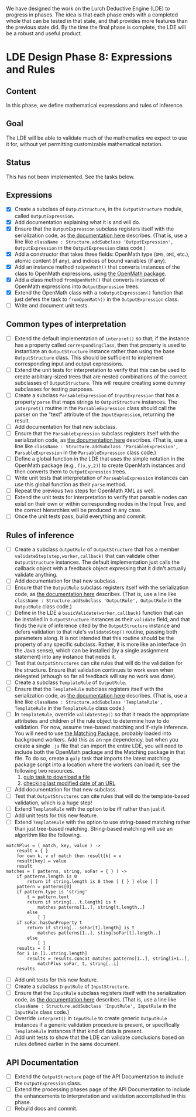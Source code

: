 
We have designed the work on the Lurch Deductive Engine (LDE) to progress in
phases.  The idea is that each phase ends with a completed whole that can be
tested in that state, and that provides more features than the previous
state did.  By the time the final phase is complete, the LDE will be a
robust and useful product.

# LDE Design Phase 8: Expressions and Rules

## Content

In this phase, we define mathematical expressions and rules of inference.

## Goal

The LDE will be able to validate much of the mathematics we expect to use it
for, without yet permitting customizable mathematical notation.

## Status

This has not been implemented.  See the tasks below.

## Expressions

 * [x] Create a subclass of `OutputStructure`, in the `OutputStructure`
   module, called `OutputExpression`.
 * [x] Add documentation explaining what it is and will do.
 * [x] Ensure that the `OutputExpression` subclass registers itself with the
   serialization code, as
   [the documentation here](https://github.com/lurchmath/lde/blob/master/src/structure.litcoffee#registering-class-names)
   describes.  (That is, use a line like
   `className : Structure.addSubclass 'OutputExpression', OutputExpression`
   in the `OutputExpression` class code.)
 * [x] Add a constructor that takes three fields: OpenMath type (`OMS`,
   `OMI`, etc.), atomic content (if any), and indices of bound variables (if
   any).
 * [x] Add an instance method `toOpenMath()` that converts instances of
   the class to OpenMath expressions, using
   [the OpenMath package](https://github.com/lurchmath/openmath-js).
 * [x] Add a class method `fromOpenMath()` that converts instances of
   OpenMath expressions into `OutputExpression` trees.
 * [x] Extend the OpenMath class with a `toOutputExpression()` function that
   just defers the task to `fromOpenMath()` in the `OutputExpression` class.
 * [ ] Write and document unit tests.

## Common types of interpretation

 * [ ] Extend the default implementation of `interpret()` so that, if the
   instance has a property called `correspondingClass`, then that property
   is used to instantiate an `OutputStructure` instance rather than using
   the base `OutputStructure` class.  This should be sufficient to implement
   corresponding input and output expressions.
 * [ ] Extend the unit tests for interpretation to verify that this can be
   used to create arbitrary-sized trees that are nested combinations of the
   correct subclasses of `OutputStructure`.  This will require creating some
   dummy subclasses for testing purposes.
 * [ ] Create a subclass `ParsableExpression` of `InputExpression` that has
   a property `parse` that maps strings to `OutputStructure` instances.  The
   `interpret()` routine in the `ParsableExpression` class should call the
   parser on the "text" attribute of the `InputExpression`, returning the
   result.
 * [ ] Add documentation for that new subclass.
 * [ ] Ensure that the `ParsableExpression` subclass registers itself with
   the serialization code, as
   [the documentation here](https://github.com/lurchmath/lde/blob/master/src/structure.litcoffee#registering-class-names)
   describes.  (That is, use a line like
   `className : Structure.addSubclass 'ParsableExpression', ParsableExpression`
   in the `ParsableExpression` class code.)
 * [ ] Define a global function in the LDE that uses the simple notation in
   the OpenMath package (e.g., `f(x,y,2)`) to create OpenMath instances and
   then converts them to `OutputExpression` trees.
 * [ ] Write unit tests that interpretation of `ParseableExpression`
   instances can use this global function as their `parse` method.
 * [ ] Repeat the previous two steps for OpenMath XML as well.
 * [ ] Extend the unit tests for interpretation to verify that parsable
   nodes can exist on their own or within corresponding nodes in the Input
   Tree, and the correct hierarchies will be produced in any case.
 * [ ] Once the unit tests pass, build everything and commit.

## Rules of inference

 * [ ] Create a subclass `OutputRule` of `OutputStructure` that has
   a member `validateStep(step,worker,callback)` that can validate other
   `OutputStructure` instances.  The default implementation just calls the
   callback object with a feedback object expressing that it didn't
   actually validate anything.
 * [ ] Add documentation for that new subclass.
 * [ ] Ensure that the `OutputRule` subclass registers itself with the
   serialization code, as
   [the documentation here](https://github.com/lurchmath/lde/blob/master/src/structure.litcoffee#registering-class-names)
   describes.  (That is, use a line like
   `className : Structure.addSubclass 'OutputRule', OutputRule` in the
   `OutputRule` class code.)
 * [ ] Define in the LDE a `basicValidate(worker,callback)` function that
   can be installed in `OutputStructure` instances as their `validate`
   field, and that finds the rule of inference cited by the
   `OutputStructure` instance and defers validation to that rule's
   `validateStep()` routine, passing both parameters along.  It is not
   intended that this routine should be the property of any specific
   subclass.  Rather, it is more like an interface (in the Java sense),
   which can be installed (by a single assignment statement) into any
   instance that needs it.
 * [ ] Test that `OutputStructures` can cite rules that will do the
   validation for the structure.  Ensure that validation continues to work
   even when delegated (athough so far all feedback will say no work was
   done).
 * [ ] Create a subclass `TemplateRule` of `OutputRule`.
 * [ ] Ensure that the `TemplateRule` subclass registers itself with the
   serialization code, as
   [the documentation here](https://github.com/lurchmath/lde/blob/master/src/structure.litcoffee#registering-class-names)
   describes.  (That is, use a line like
   `className : Structure.addSubclass 'TemplateRule', TemplateRule` in the
   `TemplateRule` class code.)
 * [ ] In `TemplateRule`, override `validateStep()` so that it reads the
   appropriate attributes and children of the rule object to determine how
   to do validation.  For now, assume tree-based matching and if-style
   inference.  You will need to use
   [the Matching Package](https://github.com/lurchmath/first-order-matching),
   probably loaded into background workers.  Add this as an `npm`
   dependency, but when you create a single `.js` file that can import the
   entire LDE, you will need to include both the OpenMath package and the
   Matching package in that file.  To do so, create a `gulp` task that
   imports the latest matching package script into a location where the
   workers can load it; see the following two resources.
    1. [gulp task to download a file](https://github.com/gulpjs/plugins/issues/88#issuecomment-42171336)
    1. [checking last modified date of an URL](https://stackoverflow.com/questions/5922842/getting-http-headers-with-node-js)
 * [ ] Add documentation for that new subclass.
 * [ ] Test that `OutputStructures` can cite rules that will do the
   template-based validation, which is a huge step!
 * [ ] Extend `TemplateRule` with the option to be iff rather than just if.
 * [ ] Add unit tests for this new feature.
 * [ ] Extend `TemplateRule` with the option to use string-based matching
   rather than just tree-based matching.  String-based matching will use an
   algorithm like the following.
```
matchPlus = ( match, key, value ) ->
    result = { }
    for own k, v of match then result[k] = v
    result[key] = value
    result
matches = ( patterns, string, soFar = { } ) ->
    if patterns.length is 0
        return if string.length is 0 then [ { } ] else [ ]
    pattern = patterns[0]
    if pattern.type is 'string'
        t = pattern.text
        return if string[...t.length] is t
            matches patterns[1..], string[t.length..]
        else
            [ ]
    if soFar.hasOwnProperty t
        return if string[...soFar[t].length] is t
            matches patterns[1..], sting[soFar[t].length..]
        else
            [ ]
    results = [ ]
    for i in [1..string.length]
        results = results.concat matches patterns[1..], string[i+1..],
            matchPlus soFar, t, string[..i]
    results
```
 * [ ] Add unit tests for this new feature.
 * [ ] Create a subclass `InputRule` of `InputStructure`.
 * [ ] Ensure that the `InputRule` subclass registers itself with the
   serialization code, as
   [the documentation here](https://github.com/lurchmath/lde/blob/master/src/structure.litcoffee#registering-class-names)
   describes.  (That is, use a line like
   `className : Structure.addSubclass 'InputRule', InputRule` in the
   `InputRule` class code.)
 * [ ] Override `interpret()` in `InputRule` to create generic `OutputRule`
   instances if a generic validation procedure is present, or specifically
   `TemplateRule` instances if that kind of data is present.
 * [ ] Add unit tests to show that the LDE can validate conclusions based on
   rules defined earlier in the same document.

## API Documentation

 * [ ] Extend the `OutputStructure` page of the API Documentation to include
   the `OutputExpression` class.
 * [ ] Extend the processing phases page of the API Documentation to include
   the enhancements to interpretation and validation accomplished in this
   phase.
 * [ ] Rebuild docs and commit.
